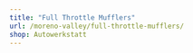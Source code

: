 ```yaml
---
title: "Full Throttle Mufflers"
url: /moreno-valley/full-throttle-mufflers/
shop: Autowerkstatt
---
```

